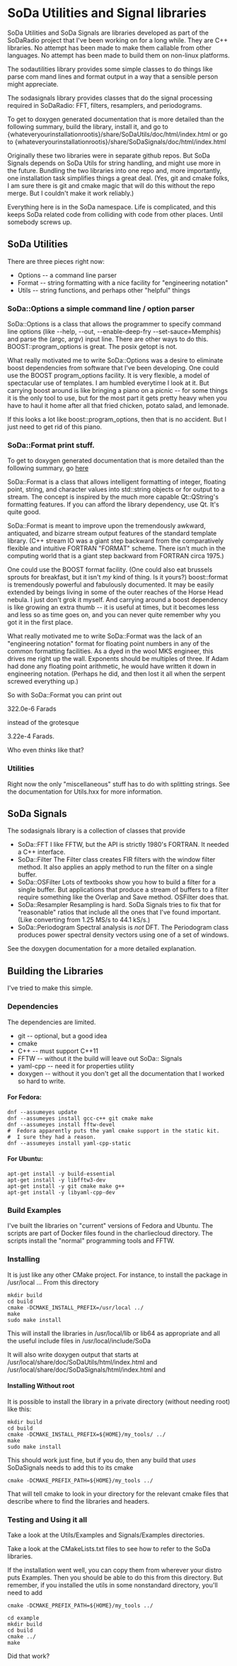 # SoDa Utilities and Signal libraries

SoDa Utilities and SoDa Signals are libraries developed as part of the
SoDaRadio project that I've been working on for a long while. They
are C++ libraries. No attempt has been made to make them callable
from other languages. No attempt has been made to build them on
non-linux platforms.  

The sodautilities library provides some simple classes to do things
like parse com mand lines and format output in a way that a sensible
person might appreciate.

The sodasignals library provides classes that do the signal
processing required in SoDaRadio: FFT, filters, resamplers,
and periodograms.

To get to doxygen generated documentation that is more detailed than
the following summary, build the library, install it, and go to
{whateveryourinstallationrootis}/share/SoDaUtils/doc/html/index.html
or go to
{whateveryourinstallationrootis}/share/SoDaSignals/doc/html/index.html

Originally these two libraries were in separate github repos. But
SoDa Signals depends on SoDa Utils for string handling, and might
use more in the future. Bundling the two libraries into one
repo and, more importantly, one installation task simplifies
things a great deal. (Yes, git and cmake folks, I am sure there
is git and cmake magic that will do this without the repo merge.
But I couldn't make it work reliably.)
  
Everything here is in the SoDa namespace. Life is complicated, and
this keeps SoDa related code from colliding with code from other places. 
Until somebody screws up. 
  
## SoDa Utilities

There are three pieces right now:
* Options -- a command line parser
* Format -- string formatting with a nice facility for "engineering notation"
* Utils -- string functions, and perhaps other "helpful" things

### SoDa::Options a simple command line / option parser

 SoDa::Options is a class that allows the programmer to specify
 command line options (like --help, --out, --enable-deep-fry --set-sauce=Memphis)
 and parse the (argc, argv) input line.  There are other ways to do
 this.  BOOST::program_options is great. The posix getopt is not.
 
 What really motivated me to write SoDa::Options was a desire to
 eliminate boost dependencies from software that I've been developing.
 One could use the BOOST program_options facility. It is very flexible,
 a model of spectacular use of templates.  I am humbled everytime I
 look at it.   But carrying boost around is like bringing a piano on
 a picnic -- for some things it is the only tool to use, but for
 the most part it gets pretty heavy when you have to haul it home
 after all that fried chicken, potato salad, and lemonade. 
 

 If this looks a lot like boost::program_options, then that is no
 accident.  But I just need to get rid of this piano.

### SoDa::Format print stuff.

 To get to doxygen generated documentation that is more detailed 
 than the following summary, go [here](https://kb1vc.github.io/SoDaFormat/)

 SoDa::Format is a class that allows intelligent formatting of
 integer, floating point, string, and character values into
 std::string objects or for output to a stream.  The concept is
 inspired by the much more capable Qt::QString's formatting
 features. If you can afford the library dependency, use Qt. It's
 quite good. 

 SoDa::Format is meant to improve upon the tremendously awkward, antiquated, and bizarre
 stream output features of the standard template library. (C++ stream IO was a giant step 
 backward from the comparatively flexible and intuitive FORTRAN "FORMAT" scheme. There isn't
 much in the computing world that is a giant step backward from FORTRAN circa 1975.)
 
 One could use the BOOST format facility. (One could also eat
 brussels sprouts for breakfast, but it isn't *my* kind of thing.
 Is it yours?) boost::format is tremendously powerful and fabulously
 documented.  It may be easily extended by beings living in some of
 the outer reaches of the Horse Head nebula. I just don't grok it
 myself. And carrying around a boost dependency is like growing an
 extra thumb -- it is useful at times, but it becomes less and less
 so as time goes on, and you can never quite remember why you
 got it in the first place.
 
 What really motivated me to write SoDa::Format was the lack of an
 "engineering notation" format for floating point numbers in any of
 the common formatting facilities.  As a dyed in the wool MKS
 engineer, this drives me right up the wall.  Exponents should be multiples of
 three.  If Adam had done any floating point arithmetic, he would have written
 it down in engineering notation.  (Perhaps he did, and then lost it all when
 the serpent screwed everything up.)  

So with SoDa::Format you can print out

322.0e-6 Farads

instead of the grotesque

3.22e-4 Farads.

Who even *thinks* like that?

### Utilities

Right now the only "miscellaneous" stuff has to do with splitting strings.
See the documentation for Utils.hxx for more information. 

## SoDa Signals


The sodasignals library is a collection of classes that provide

* SoDa::FFT I like FFTW, but the API is strictly
  1980's FORTRAN. It needed a C++ interface.
* SoDa::Filter  The Filter class creates FIR filters
  with the window filter method. It also applies an
  apply method to run the filter on a single buffer. 
* SoDa::OSFilter Lots of textbooks show you how to
  build a filter for a single buffer. But applications
  that produce a stream of buffers to a filter require
  something like the Overlap and Save method. OSFilter
  does that.
* SoDa::Resampler  Resampling is hard. SoDa Signals
  tries to fix that for "reasonable" ratios that include
  all the ones that I've found important. (Like converting
  from 1.25 MS/s to 44.1 kS/s.)
* SoDa::Periodogram Spectral analysis is *not* DFT.
  The Periodogram class produces power spectral density
  vectors using one of a set of windows. 

See the doxygen documentation for a more detailed explanation. 

## Building the Libraries

I've tried to make this simple. 

### Dependencies

The dependencies are limited.
* git -- optional, but a good idea
* cmake
* C++ -- must support C++11
* FFTW -- without it the build will leave out SoDa:: Signals
* yaml-cpp -- need it for properties utility
* doxygen -- without it you don't get all the documentation
  that I worked so hard to write.

#### For Fedora:

```
dnf --assumeyes update
dnf --assumeyes install gcc-c++ git cmake make
dnf --assumeyes install fftw-devel
#  Fedora apparently puts the yaml cmake support in the static kit.
#  I sure they had a reason.  
dnf --assumeyes install yaml-cpp-static 
```

#### For Ubuntu:

```
apt-get install -y build-essential
apt-get install -y libfftw3-dev
apt-get install -y git cmake make g++
apt-get install -y libyaml-cpp-dev
```
### Build Examples

I've built the libraries on "current" versions of Fedora and Ubuntu.
The scripts are part of Docker files found in the charliecloud
directory. The scripts install the "normal" programming tools
and FFTW.



### Installing

It is just like any other CMake project.  For instance, to install the
package in /usr/local ... From this directory

```
mkdir build
cd build
cmake -DCMAKE_INSTALL_PREFIX=/usr/local ../
make
sudo make install
```

This will install the libraries in /usr/local/lib or lib64 as appropriate
and all the useful include files in /usr/local/include/SoDa

It will also write doxygen output that starts at /usr/local/share/doc/SoDaUtils/html/index.html and
/usr/local/share/doc/SoDaSignals/html/index.html and 


#### Installing Without root
It is possible to install the library in a private directory (without needing root) like this: 

```
mkdir build
cd build
cmake -DCMAKE_INSTALL_PREFIX=${HOME}/my_tools/ ../
make
sudo make install
```

This should work just fine, but if you do, then any build that *uses*
SoDaSignals needs to add this to its cmake

```
cmake -DCMAKE_PREFIX_PATH=${HOME}/my_tools ../
```

That will tell cmake to look in your directory for the relevant cmake
files that describe where to find the libraries and headers.

### Testing and Using it all

Take a look at the Utils/Examples and Signals/Examples directories.

Take a look at the CMakeLists.txt files to see how to refer
to the SoDa libraries. 

If the installation went well, you can copy them from wherever your
distro puts Examples.
Then you should be able to do this from this directory.  But remember, if you installed the utils in some nonstandard directory, you'll need to add

```
cmake -DCMAKE_PREFIX_PATH=${HOME}/my_tools ../
```

```
cd example
mkdir build
cd build
cmake ../
make
```

Did that work?

